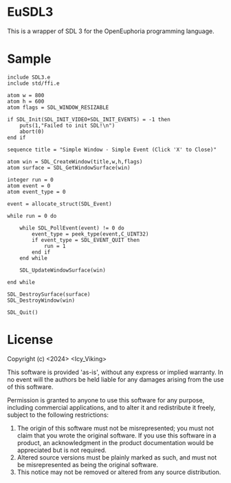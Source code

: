 # EuSDL3

This is a wrapper of SDL 3 for the OpenEuphoria programming language.

# Sample
```euphoria
include SDL3.e
include std/ffi.e

atom w = 800
atom h = 600
atom flags = SDL_WINDOW_RESIZABLE

if SDL_Init(SDL_INIT_VIDEO+SDL_INIT_EVENTS) = -1 then
	puts(1,"Failed to init SDL!\n")
	abort(0)
end if

sequence title = "Simple Window - Simple Event (Click 'X' to Close)"

atom win = SDL_CreateWindow(title,w,h,flags)
atom surface = SDL_GetWindowSurface(win)

integer run = 0
atom event = 0
atom event_type = 0

event = allocate_struct(SDL_Event)

while run = 0 do

	while SDL_PollEvent(event) != 0 do
		event_type = peek_type(event,C_UINT32)
		if event_type = SDL_EVENT_QUIT then
			run = 1
		end if
	end while
	
	SDL_UpdateWindowSurface(win)
	
end while

SDL_DestroySurface(surface)
SDL_DestroyWindow(win)

SDL_Quit()
```

# License
Copyright (c) <2024> <Icy_Viking>

This software is provided 'as-is', without any express or implied
warranty. In no event will the authors be held liable for any damages
arising from the use of this software.

Permission is granted to anyone to use this software for any purpose,
including commercial applications, and to alter it and redistribute it
freely, subject to the following restrictions:

1. The origin of this software must not be misrepresented; you must not
   claim that you wrote the original software. If you use this software
   in a product, an acknowledgment in the product documentation would be
   appreciated but is not required.
2. Altered source versions must be plainly marked as such, and must not be
   misrepresented as being the original software.
3. This notice may not be removed or altered from any source distribution.
